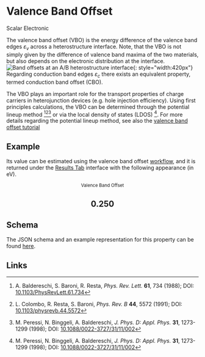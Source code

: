 # Valence Band Offset

<span class="btn badge b-success border-50">Scalar</span> <span class="btn badge b-info border-50">Electronic</span>

The valence band offset (VBO) is the energy difference of the valence band edges $\varepsilon_{v}$ across a heterostructure interface.
Note, that the VBO is not simply given by the difference of valence band maxima of the two materials, but also depends
on the electronic distribution at the interface.
![Band offsets at an A/B heterostructure interface](../../images/properties-directory/band-offset.png){: style="width:420px"}
Regarding conduction band edges $\varepsilon_{c}$ there exists an equivalent property, termed conduction band offset (CBO).

The VBO plays an important role for the transport properties of charge
carriers in heterojunction devices (e.g. hole injection efficiency). Using first principles calculations, the VBO can be
determined through the potential lineup method [^1][^2][^3] or via the local density of states (LDOS) [^3]. For more details
regarding the potential lineup method, see also the [valence band offset tutorial](../../tutorials/dft/electronic/valence-band-offset.md)

## Example

Its value can be estimated using the valence band offset [workflow](../../workflows/overview.md), and it is returned under the [Results Tab](../../jobs/ui/results-tab.md) interface with the following appearance (in eV).

<div class="clearfix" style="text-align:center">
    <div class="chart"><i class="zmdi zmdi-unfold-less zmdi-hc-3x"></i></div>
    <div class="count">
        <small>Valence Band Offset</small>
        <h2>0.250</h2>
    </div>
</div>


## Schema 

The JSON schema and an example representation for this property can be found [here](../../properties/data/list.md#valence-band-offset).

## Links

[^1]: A. Baldereschi, S. Baroni, R. Resta, *Phys. Rev. Lett.* **61**, 734 (1988); DOI: [10.1103/PhysRevLett.61.734](https://www.doi.org/10.1103/PhysRevLett.61.734)
[^2]: L. Colombo, R. Resta, S. Baroni, *Phys. Rev. B* **44**, 5572 (1991); DOI: [10.1103/physrevb.44.5572](https://www.doi.org/10.1103/physrevb.44.5572)
[^3]: M. Peressi, N. Binggeli, A. Baldereschi, *J. Phys. D: Appl. Phys.* **31**, 1273-1299 (1998); DOI: [10.1088/0022-3727/31/11/002](https://www.doi.org/10.1088/0022-3727/31/11/002)

